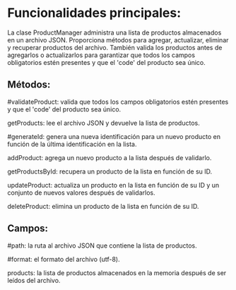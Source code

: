 # Funcionalidades principales:
 La clase ProductManager administra una lista de productos almacenados en un archivo JSON. Proporciona métodos para agregar, actualizar, eliminar y recuperar productos del archivo. También valida los productos antes de agregarlos o actualizarlos para garantizar que todos los campos obligatorios estén presentes y que el 'code' del producto sea único.

## Métodos:
 #validateProduct: valida que todos los campos obligatorios estén presentes y que el 'code' del producto sea único.
 
 getProducts: lee el archivo JSON y devuelve la lista de productos.
 
 #generateId: genera una nueva identificación para un nuevo producto en función de la última identificación en la lista.
 
 addProduct: agrega un nuevo producto a la lista después de validarlo.
 
 getProductsById: recupera un producto de la lista en función de su ID.
 
 updateProduct: actualiza un producto en la lista en función de su ID y un conjunto de nuevos valores después de validarlos.
 
 deleteProduct: elimina un producto de la lista en función de su ID.

 ## Campos:
#path: la ruta al archivo JSON que contiene la lista de productos.

#format: el formato del archivo (utf-8).

products: la lista de productos almacenados en la memoria después de ser leídos del archivo.
